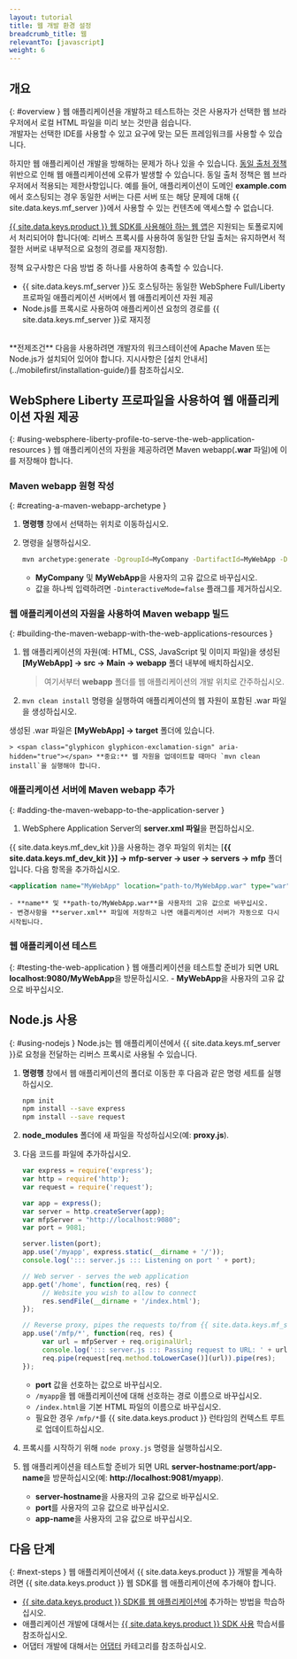```yaml
---
layout: tutorial
title: 웹 개발 환경 설정
breadcrumb_title: 웹
relevantTo: [javascript]
weight: 6
---
```

<!-- NLS_CHARSET=UTF-8 -->
## 개요
{: #overview }
웹 애플리케이션을 개발하고 테스트하는 것은 사용자가 선택한 웹 브라우저에서 로컬 HTML 파일을 미리 보는 것만큼 쉽습니다.   
개발자는 선택한 IDE를 사용할 수 있고 요구에 맞는 모든 프레임워크를 사용할 수 있습니다. 

하지만 웹 애플리케이션 개발을 방해하는 문제가 하나 있을 수 있습니다. [동일 출처 정책](https://developer.mozilla.org/en-US/docs/Web/Security/Same-origin_policy) 위반으로 인해 웹 애플리케이션에 오류가 발생할 수 있습니다. 동일 출처 정책은 웹 브라우저에서 적용되는 제한사항입니다. 예를 들어, 애플리케이션이 도메인 **example.com**에서 호스팅되는 경우 동일한 서버는 다른 서버 또는 해당 문제에 대해 {{ site.data.keys.mf_server }}에서 사용할 수 있는 컨텐츠에 액세스할 수 없습니다. 

[{{ site.data.keys.product }} 웹 SDK를 사용해야 하는 웹 앱](../../../application-development/sdk/web)은 지원되는 토폴로지에서 처리되어야 합니다(예: 리버스 프록시를 사용하여 동일한 단일 출처는 유지하면서 적절한 서버로 내부적으로 요청의 경로를 재지정함). 

정책 요구사항은 다음 방법 중 하나를 사용하여 충족할 수 있습니다. 

- {{ site.data.keys.mf_server }}도 호스팅하는 동일한 WebSphere Full/Liberty 프로파일 애플리케이션 서버에서 웹 애플리케이션 자원 제공
- Node.js를 프록시로 사용하여 애플리케이션 요청의 경로를 {{ site.data.keys.mf_server }}로 재지정

<br/>
**전제조건**  
다음을 사용하려면 개발자의 워크스테이션에 Apache Maven 또는 Node.js가 설치되어 있어야 합니다.   
지시사항은 [설치 안내서](../mobilefirst/installation-guide/)를 참조하십시오.

## WebSphere Liberty 프로파일을 사용하여 웹 애플리케이션 자원 제공
{: #using-websphere-liberty-profile-to-serve-the-web-application-resources }
웹 애플리케이션의 자원을 제공하려면 Maven webapp(**.war** 파일)에 이를 저장해야 합니다. 

### Maven webapp 원형 작성
{: #creating-a-maven-webapp-archetype }
1. **명령행** 창에서 선택하는 위치로 이동하십시오. 
2. 명령을 실행하십시오. 

   ```bash
   mvn archetype:generate -DgroupId=MyCompany -DartifactId=MyWebApp -DarchetypeArtifactId=maven-archetype-webapp -DinteractiveMode=false
   ```
    - **MyCompany** 및 **MyWebApp**을 사용자의 고유 값으로 바꾸십시오. 
    - 값을 하나씩 입력하려면 `-DinteractiveMode=false` 플래그를 제거하십시오. 

### 웹 애플리케이션의 자원을 사용하여 Maven webapp 빌드 
{: #building-the-maven-webapp-with-the-web-applications-resources }
1. 웹 애플리케이션의 자원(예: HTML, CSS, JavaScript 및 이미지 파일)을 생성된 **[MyWebApp] → src → Main → webapp** 폴더 내부에 배치하십시오. 

    > 여기서부터 **webapp** 폴더를 웹 애플리케이션의 개발 위치로 간주하십시오. 

2. `mvn clean install` 명령을 실행하여 애플리케이션의 웹 자원이 포함된 .war 파일을 생성하십시오.
  
생성된 .war 파일은 **[MyWebApp] → target** 폴더에 있습니다. 
   
    > <span class="glyphicon glyphicon-exclamation-sign" aria-hidden="true"></span> **중요:** 웹 자원을 업데이트할 때마다 `mvn clean install`을 실행해야 합니다.

### 애플리케이션 서버에 Maven webapp 추가
{: #adding-the-maven-webapp-to-the-application-server }
1. WebSphere Application Server의 **server.xml 파일**을 편집하십시오.
  
{{ site.data.keys.mf_dev_kit }}을 사용하는 경우 파일의 위치는 [**{{ site.data.keys.mf_dev_kit }}] → mfp-server → user → servers → mfp** 폴더입니다. 다음 항목을 추가하십시오. 

   ```xml
   <application name="MyWebApp" location="path-to/MyWebApp.war" type="war"></application>
   ```
    - **name** 및 **path-to/MyWebApp.war**을 사용자의 고유 값으로 바꾸십시오. 
    - 변경사항을 **server.xml** 파일에 저장하고 나면 애플리케이션 서버가 자동으로 다시 시작됩니다.   

### 웹 애플리케이션 테스트
{: #testing-the-web-application }
웹 애플리케이션을 테스트할 준비가 되면 URL **localhost:9080/MyWebApp**을 방문하십시오. 
    - **MyWebApp**을 사용자의 고유 값으로 바꾸십시오. 

## Node.js 사용
{: #using-nodejs }
Node.js는 웹 애플리케이션에서 {{ site.data.keys.mf_server }}로 요청을 전달하는 리버스 프록시로 사용될 수 있습니다. 

1. **명령행** 창에서 웹 애플리케이션의 폴더로 이동한 후 다음과 같은 명령 세트를 실행하십시오.  

   ```bash
   npm init
   npm install --save express
   npm install --save request
   ```

2. **node_modules** 폴더에 새 파일을 작성하십시오(예: **proxy.js**). 
3. 다음 코드를 파일에 추가하십시오. 

   ```javascript
   var express = require('express');
   var http = require('http');
   var request = require('request');

   var app = express();
   var server = http.createServer(app);
   var mfpServer = "http://localhost:9080";
   var port = 9081;

   server.listen(port);
   app.use('/myapp', express.static(__dirname + '/'));
   console.log('::: server.js ::: Listening on port ' + port);

   // Web server - serves the web application
   app.get('/home', function(req, res) {
        // Website you wish to allow to connect
        res.sendFile(__dirname + '/index.html');
   });

   // Reverse proxy, pipes the requests to/from {{ site.data.keys.mf_server }}
   app.use('/mfp/*', function(req, res) {
        var url = mfpServer + req.originalUrl;
        console.log('::: server.js ::: Passing request to URL: ' + url);
        req.pipe(request[req.method.toLowerCase()](url)).pipe(res);
   });
   ```
    - **port** 값을 선호하는 값으로 바꾸십시오. 
    - `/myapp`을 웹 애플리케이션에 대해 선호하는 경로 이름으로 바꾸십시오. 
    - `/index.html`을 기본 HTML 파일의 이름으로 바꾸십시오. 
    - 필요한 경우 `/mfp/*`를 {{ site.data.keys.product }} 런타임의 컨텍스트 루트로 업데이트하십시오. 

4. 프록시를 시작하기 위해 `node proxy.js` 명령을 실행하십시오. 
5. 웹 애플리케이션을 테스트할 준비가 되면 URL **server-hostname:port/app-name**을 방문하십시오(예: **http://localhost:9081/myapp**). 
    - **server-hostname**을 사용자의 고유 값으로 바꾸십시오. 
    - **port**를 사용자의 고유 값으로 바꾸십시오. 
    - **app-name**을 사용자의 고유 값으로 바꾸십시오. 

## 다음 단계
{: #next-steps }
웹 애플리케이션에서 {{ site.data.keys.product }} 개발을 계속하려면 {{ site.data.keys.product }} 웹 SDK를 웹 애플리케이션에 추가해야 합니다. 

* [{{ site.data.keys.product }} SDK를 웹 애플리케이션에](../../../application-development/sdk/web/) 추가하는 방법을 학습하십시오. 
* 애플리케이션 개발에 대해서는 [{{ site.data.keys.product }} SDK 사용](../../../application-development/) 학습서를 참조하십시오. 
* 어댑터 개발에 대해서는 [어댑터](../../../adapters/) 카테고리를 참조하십시오. 
